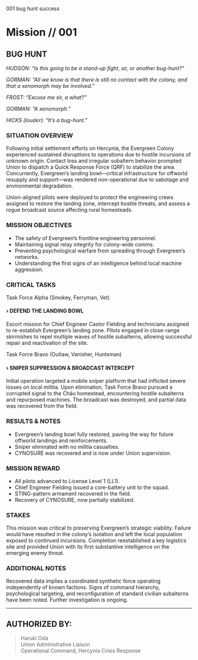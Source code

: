 001
bug hunt
success

# Mission // 001

## BUG HUNT

 *HUDSON: “Is this going to be a stand-up fight, sir, or another bug-hunt?”*

 *GORMAN: “All we know is that there is still no contact with the colony, and that a xenomorph may be involved.”*

 *FROST: “Excuse me sir, a what?”*

 *GORMAN: “A xenomorph.”*

 *HICKS (louder): “It’s a bug-hunt.”*

### SITUATION OVERVIEW

Following initial settlement efforts on Hercynia, the Evergreen Colony experienced sustained disruptions to operations due to hostile incursions of unknown origin. Contact loss and irregular subaltern behavior prompted Union to dispatch a Quick Response Force (QRF) to stabilize the area. Concurrently, Evergreen’s landing bowl—critical infrastructure for offworld resupply and support—was rendered non-operational due to sabotage and environmental degradation.

Union-aligned pilots were deployed to protect the engineering crews assigned to restore the landing zone, intercept hostile threats, and assess a rogue broadcast source affecting rural homesteads.

### MISSION OBJECTIVES

- The safety of Evergreen’s frontline engineering personnel.
- Maintaining signal relay integrity for colony-wide comms.
- Preventing psychological warfare from spreading through Evergreen’s networks.
- Understanding the first signs of an intelligence behind local machine aggression.

### CRITICAL TASKS

Task Force Alpha (Smokey, Ferryman, Vet)

#### › DEFEND THE LANDING BOWL

Escort mission for Chief Engineer Castor Fielding and technicians assigned to re-establish Evergreen’s landing zone. Pilots engaged in close-range skirmishes to repel multiple waves of hostile subalterns, allowing successful repair and reactivation of the site.

Task Force Bravo (Outlaw, Vanisher, Huntsman)

#### › SNIPER SUPPRESSION & BROADCAST INTERCEPT

Initial operation targeted a mobile sniper platform that had inflicted severe losses on local militia. Upon elimination, Task Force Bravo pursued a corrupted signal to the Châu homestead, encountering hostile subalterns and repurposed machines. The broadcast was destroyed, and partial data was recovered from the field.

### RESULTS & NOTES

- Evergreen’s landing bowl fully restored, paving the way for future offworld landings and reinforcements.
- Sniper eliminated with no militia casualties.
- CYNOSURE was recovered and is now under Union supervision.

### MISSION REWARD

- All pilots advanced to License Level 1 (LL1).
- Chief Engineer Fielding issued a core-battery unit to the squad.
- STING-pattern armament recovered in the field.
- Recovery of CYNOSURE, now partially stabilized.

### STAKES

This mission was critical to preserving Evergreen’s strategic viability. Failure would have resulted in the colony’s isolation and left the local population exposed to continued incursions. Completion reestablished a key logistics site and provided Union with its first substantive intelligence on the emerging enemy threat.

### ADDITIONAL NOTES

Recovered data implies a coordinated synthetic force operating independently of known factions. Signs of command hierarchy, psychological targeting, and reconfiguration of standard civilian subalterns have been noted. Further investigation is ongoing.

---

## AUTHORIZED BY:
> Haruki Oda  
> Union Administrative Liaison  
> Operational Command, Hercynia Crisis Response
